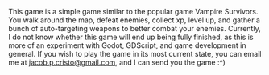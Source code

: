 This game is a simple game similar to the popular game Vampire Survivors. You walk around the map, defeat enemies, collect xp, level up, and gather a bunch of auto-targeting weapons to better combat your enemies.
Currently, I do not know whether this game will end up being fully finished, as this is more of an experiment with Godot, GDScript, and game development in general.
If you wish to play the game in its most current state, you can email me at jacob.p.cristo@gmail.com, and I can send you the game :^)
